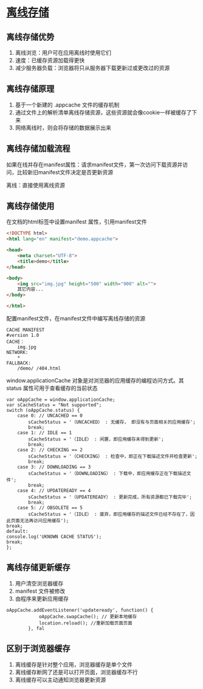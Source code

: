 # [离线存储](https://mp.weixin.qq.com/s/Q-Z8kYWSUJpkpAkTBv1Igw)

## 离线存储优势

1. 离线浏览：用户可在应用离线时使用它们
2. 速度：已缓存资源加载得更快
3. 减少服务器负载：浏览器将只从服务器下载更新过或更改过的资源

## 离线存储原理

1. 基于一个新建的 .appcache 文件的缓存机制
2. 通过文件上的解析清单离线存储资源，这些资源就会像cookie一样被缓存了下来
3. 网络离线时，则会将存储的数据展示出来

## 离线存储加载流程

如果在线并存在manifest属性：请求manifest文件，第一次访问下载资源并访问，比较新旧manifest文件决定是否更新资源

离线：直接使用离线资源

## 离线存储使用

在文档的html标签中设置manifest 属性，引用manifest文件

```HTML
<!DOCTYPE html>
<html lang="en" manifest="demo.appcache">

<head>
    <meta charset="UTF-8">
    <title>demo</title>
</head>

<body>
    <img src="img.jpg" height="500" width="900" alt="">
    其它内容...
</body>

</html>
```

配置manifest文件，在manifest文件中编写离线存储的资源

```
CACHE MANIFEST
#version 1.0
CACHE：
    img.jpg
NETWORK:
    *
FALLBACK:
    /demo/ /404.html
```

window.applicationCache 对象是对浏览器的应用缓存的编程访问方式。其 status 属性可用于查看缓存的当前状态

```JS
var oAppCache = window.applicationCache;
var sCacheStatus = "Not supported";
switch (oAppCache.status) {
    case 0: // UNCACHED == 0 
        sCacheStatus = '（UNCACHED） : 无缓存， 即没有与页面相关的应用缓存';
        break;
    case 1: // IDLE == 1 
        sCacheStatus = '（IDLE） : 闲置，即应用缓存未得到更新';
        break;
    case 2: // CHECKING == 2 
        sCacheStatus = '（CHECKING） : 检查中，即正在下载描述文件并检查更新';
        break;
    case 3: // DOWNLOADING == 3 
        sCacheStatus = '（DOWNLOADING） : 下载中，即应用缓存正在下载描述文件';
        break;
    case 4: // UPDATEREADY == 4 
        sCacheStatus = '（UPDATEREADY） : 更新完成，所有资源都已下载完毕';
        break;
    case 5: // OBSOLETE == 5 
        sCacheStatus = '（IDLE） : 废弃，即应用缓存的描述文件已经不存在了，因此页面无法再访问应用缓存');
break;
default:
console.log('UKNOWN CACHE STATUS');
break;
};
```

## 离线存储更新缓存

1. 用户清空浏览器缓存
2. manifest 文件被修改
3. 由程序来更新应用缓存

```JS
oAppCache.addEventListener('updateready', function() {
            oAppCache.swapCache(); // 更新本地缓存
            location.reload(); //重新加载页面页面
        }, fal
```

## 区别于浏览器缓存

1. 离线缓存是针对整个应用，浏览器缓存是单个文件
2. 离线缓存断网了还是可以打开页面，浏览器缓存不行
3. 离线缓存可以主动通知浏览器更新资源
